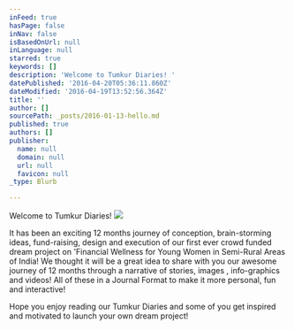 ```yaml
---
inFeed: true
hasPage: false
inNav: false
isBasedOnUrl: null
inLanguage: null
starred: true
keywords: []
description: 'Welcome to Tumkur Diaries! '
datePublished: '2016-04-20T05:36:11.860Z'
dateModified: '2016-04-19T13:52:56.364Z'
title: ''
author: []
sourcePath: _posts/2016-01-13-hello.md
published: true
authors: []
publisher:
  name: null
  domain: null
  url: null
  favicon: null
_type: Blurb

---
```

Welcome to Tumkur Diaries! ![](https://the-grid-user-content.s3-us-west-2.amazonaws.com/a20107c9-e991-4243-9870-d0d9dac372dd.jpg)

It has been an exciting 12 months journey of conception, brain-storming ideas, fund-raising, design and execution of our first ever crowd funded dream project on 'Financial Wellness for Young Women in Semi-Rural Areas of India! We thought it will be a great idea to share with you our awesome journey of 12 months through a narrative of stories, images , info-graphics and videos! All of these in a Journal Format to make it more personal, fun and interactive! 

Hope you enjoy reading our Tumkur Diaries and some of you get inspired and motivated to launch your own dream project!
